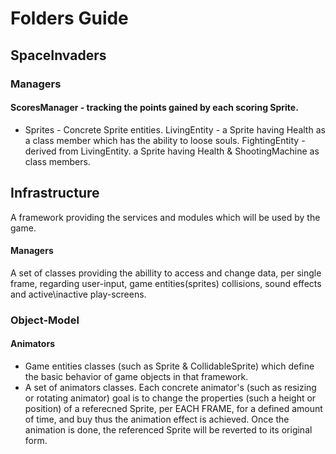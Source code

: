 # Folders Guide
## SpaceInvaders
### Managers
#### ScoresManager - tracking the points gained by each scoring Sprite.
- Sprites - Concrete Sprite entities.
LivingEntity - a Sprite having Health as a class member which has the ability to loose souls.
FightingEntity - derived from LivingEntity. a Sprite having Health & ShootingMachine as class members.



## Infrastructure
A framework providing the services and modules which will be used by the game.
#### Managers
A set of classes providing the abillity to access and change data, per single frame, regarding user-input, game entities(sprites) collisions, sound effects and active\inactive play-screens.

### Object-Model
#### Animators
- Game entities classes (such as Sprite & CollidableSprite) which define the basic behavior of game objects in that framework.
- A set of animators classes. Each concrete animator's (such as resizing or rotating animator) goal is to change the properties (such a height or position) of a referecned Sprite, per EACH FRAME, for a defined amount of time, and buy thus the animation effect is achieved. Once the animation is done, the referenced Sprite will be reverted to its original form.

